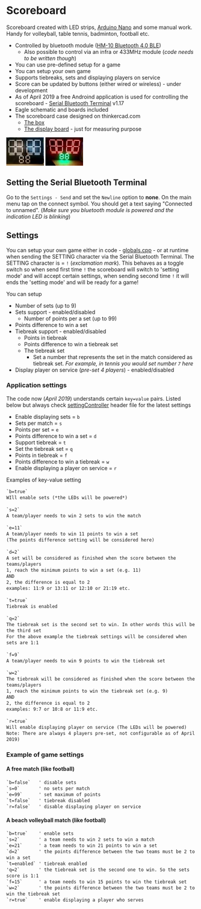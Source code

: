 # Scoreboard
Scoreboard created with LED strips, [Arduino Nano](https://www.amazon.com/Arduino-A000005-ARDUINO-Nano/dp/B0097AU5OU/ref=sr_1_15?keywords=Arduino+Nano&qid=1554232867&s=gateway&sr=8-15) and some manual work. Handy for volleyball, table tennis, badminton, football etc.

* Controlled by bluetooth module ([HM-10 Bluetooth 4.0 BLE](https://www.amazon.com/DSD-TECH-Bluetooth-iBeacon-Arduino/dp/B06WGZB2N4/ref=sr_1_1_sspa?keywords=HM-10-Bluetooth&qid=1554232302&s=gateway&sr=8-1-spons&psc=1))
    * Also possible to control via an infra or 433MHz module (*code needs to be written though*)    
* You can use pre-defined setup for a game
* You can setup your own game
* Supports tiebreaks, sets and displaying players on service
* Score can be updated by buttons (either wired or wireless) - under development
* As of April 2019 a free Androind application is used for controlling the scoreboard - [Serial Bluetooth Terminal](https://play.google.com/store/apps/details?id=de.kai_morich.serial_bluetooth_terminal&hl=en_US) v1.17
* Eagle schematic and boards included
* The scoreboard case designed on thinkercad.com
    * [The box](https://www.tinkercad.com/things/gNmK0jQ22qv)
    * [The display board](https://www.tinkercad.com/things/9Don7XhJEvx) - just for measuring purpose

![Scoreboard no LED strips](\images\Scoreboard_small.jpg) ![Scoreboard powered](\images\Scoreboard_powered_small.jpg)

## Setting the Serial Bluetooth Terminal
Go to the `Settings - Send` and set the `Newline` option to **none**. On the main menu tap on the connect symbol. You should get a text saying "Connected to unnamed". (*Make sure you bluetooth module is powered and the indication LED is blinking*)

## Settings
You can setup your own game either in code - [globals.cpp](/Arduino/Scoreboard/src/globals.cpp) - or at runtime when sending the SETTING character via the Serial Bluetooth Terminal. The SETTING character is = `!` (*exclamation mark*). This behaves as a toggle switch so when send first time `!` the scoreboard will switch to 'setting mode' and will accept certain settings, when sending second time `!` it will ends the 'setting mode' and will be ready for a game!

You can setup
* Number of sets (up to 9)
* Sets support - enabled/disabled
    * Number of points per a set (up to 99)
* Points difference to win a set
* Tiebreak support - enabled/disabled
    * Points in tiebreak
    * Points difference to win a tiebreak set
    * The tiebreak set
        * Set a number that represents the set in the match considered as tiebreak set. *For example, in tennis you would set number `7` here*
* Display player on service (*pre-set 4 players*) - enabled/disabled

### Application settings
The code now (*April 2019*) understands certain `key=value` pairs. Listed below but always check [settingController](/Arduino/Scoreboard/src/settingController.h) header file for the latest settings
* Enable displaying sets = `b`
* Sets per match = `s`
* Points per set = `e`
* Points difference to win a set = `d`
* Support tiebreak = `t`    
* Set the tiebreak set = `q`
* Points in tiebreak = `f`
* Points difference to win a tiebreak = `w`
* Enable displaying a player on service = `r`

Examples of key-value setting

    `b=true`
    WIll enable sets (*the LEDs will be powered*)

    `s=2`
    A team/player needs to win 2 sets to win the match

    `e=11`
    A team/player needs to win 11 points to win a set
    (The points difference setting will be considered here)

    `d=2`
    A set will be considered as finished when the score between the teams/players
    1, reach the minimum points to win a set (e.g. 11)
    AND
    2, the difference is equal to 2
    examples: 11:9 or 13:11 or 12:10 or 21:19 etc.

    `t=true`
    Tiebreak is enabled

    `q=2`
    The tiebreak set is the second set to win. In other words this will be the third set
    For the above example the tiebreak settings will be considered when sets are 1:1

    `f=9`
    A team/player needs to win 9 points to win the tiebreak set

    `w=2`
    The tiebreak will be considered as finished when the score between the teams/players
    1, reach the minimum points to win the tiebreak set (e.g. 9)
    AND
    2, the difference is equal to 2
    examples: 9:7 or 10:8 or 11:9 etc.
    
    `r=true`
    Will enable displaying player on service (The LEDs will be powered)
    Note: There are always 4 players pre-set, not configurable as of April 2019)

### Example of game settings
#### A free match (like football)
    `b=false`   ' disable sets
    `s=0`       ' no sets per match  
    `e=99`      ' set maximum of points
    `t=false`   ' tiebreak disabled
    `r=false`   ' disable displaying player on service

#### A beach volleyball match (like football)
    `b=true`    ' enable sets
    `s=2`       ' a team needs to win 2 sets to win a match
    `e=21`      ' a team needs to win 21 points to win a set
    `d=2`       ' the points difference between the two teams must be 2 to win a set
    `t=enabled` ' tiebreak enabled
    'q=2`       ' the tiebreak set is the second one to win. So the sets score is 1:1
    `f=15`      ' a team needs to win 15 points to win the tiebreak set
    `w=2`       ' the points difference between the two teams must be 2 to win the tiebreak set
    `r=true`    ' enable displaying a player who serves
